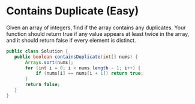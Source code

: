 # Contains Duplicate (Easy)

Given an array of integers, find if the array contains any duplicates. Your function should return true if any value appears at least twice in the array, and it should return false if every element is distinct.

 ```java
 public class Solution {
    public boolean containsDuplicate(int[] nums) {
        Arrays.sort(nums);
        for (int i = 0; i < nums.length - 1; i++) {
            if (nums[i] == nums[i + 1]) return true;
        }
        return false;
    }
}
```
